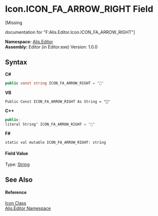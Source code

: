 # Icon.ICON_FA_ARROW_RIGHT Field
 

\[Missing <summary> documentation for "F:Alis.Editor.Icon.ICON_FA_ARROW_RIGHT"\]

**Namespace:**&nbsp;<a href="b150ade4-39de-a232-5f06-d3cdc1b2c538">Alis.Editor</a><br />**Assembly:**&nbsp;Editor (in Editor.exe) Version: 1.0.0

## Syntax

**C#**<br />
``` C#
public const string ICON_FA_ARROW_RIGHT = ""
```

**VB**<br />
``` VB
Public Const ICON_FA_ARROW_RIGHT As String = ""
```

**C++**<br />
``` C++
public:
literal String^ ICON_FA_ARROW_RIGHT = ""
```

**F#**<br />
``` F#
static val mutable ICON_FA_ARROW_RIGHT: string
```


#### Field Value
Type: <a href="https://docs.microsoft.com/dotnet/api/system.string" target="_blank">String</a>

## See Also


#### Reference
<a href="cc0f883c-67f8-f772-c6d7-a60b129f22a7">Icon Class</a><br /><a href="b150ade4-39de-a232-5f06-d3cdc1b2c538">Alis.Editor Namespace</a><br />